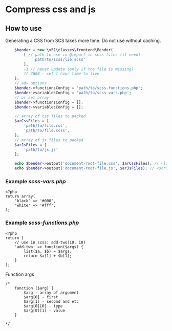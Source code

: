 Compress css and js
===================

How to use
----------

Generating a CSS from SCS takes more time. Do not use without caching.

~~~~~~~~~~~~~~~~~~~~~~~~~~~~~~~~~~~~~~~~~~~~~~~~~~~~~~~~~~~~~~~~~~~~~~~~~~~~ php
    $bender = new \x51\classes\frontend\Bender(
        [ // path to use in @import in scss files (if need)
            'path/to/scss/lib.scss'
        ],
        -1 // never update (only if the file is missing)
        // 3600 - set 1 hour time to live
    );
    // adv options
    $bender->functionsConfig = 'path/to/scss-functions.php';
    $bender->variablesConfig = 'path/to/scss-vars.php';
    // or set array
    $bender->functionsConfig = [];
    $bender->variablesConfig = [];

    // array of css files to packed
    $arCssFiles = [
        'path/to/file.css',
        'path/to/file.scss',
    ];
    // array of js files to packed
    $arJsFiles = [
        'path/to/js.js'
    ];

    echo $bender->output('document-root-file.css', $arCssFiles); // <link href="/document-root-file.css" rel="stylesheet" type="text/css"/>
    echo $bender->output('document-root-file.js', $arJsFiles); // <script type="text/javascript" src="/document-root-file.js"></script>
~~~~~~~~~~~~~~~~~~~~~~~~~~~~~~~~~~~~~~~~~~~~~~~~~~~~~~~~~~~~~~~~~~~~~~~~~~~~~~~~

### Example *scss-vars.php*

~~~~~~~~~~~~~~~~~~~~~~~~~~~~~~~~~~~~~~~~~~~~~~~~~~~~~~~~~~~~~~~~~~~~~~~~~~~~~~~~
<?php
return array(
	'black' => '#000',
	'white' => '#fff',
);
~~~~~~~~~~~~~~~~~~~~~~~~~~~~~~~~~~~~~~~~~~~~~~~~~~~~~~~~~~~~~~~~~~~~~~~~~~~~~~~~

### Example *scss-functions.php*

~~~~~~~~~~~~~~~~~~~~~~~~~~~~~~~~~~~~~~~~~~~~~~~~~~~~~~~~~~~~~~~~~~~~~~~~~~~~~~~~
<?php
return [
    // use in scss: add-two(10, 10)
    'add-two' => function($args) {
        list($a, $b) = $args;
        return $a[1] + $b[1];
    }
];
~~~~~~~~~~~~~~~~~~~~~~~~~~~~~~~~~~~~~~~~~~~~~~~~~~~~~~~~~~~~~~~~~~~~~~~~~~~~~~~~

Function args

~~~~~~~~~~~~~~~~~~~~~~~~~~~~~~~~~~~~~~~~~~~~~~~~~~~~~~~~~~~~~~~~~~~~~~~~~~~~~~~~
/*
	function ($arg) {
		$arg - array of argument
		$arg[0] - first
		$arg[1] - second and etc
		$arg[0][0] - type
		$arg[0][1] - value
	}

*/
~~~~~~~~~~~~~~~~~~~~~~~~~~~~~~~~~~~~~~~~~~~~~~~~~~~~~~~~~~~~~~~~~~~~~~~~~~~~~~~~
